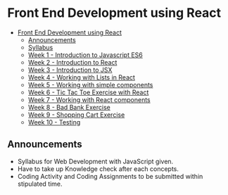 # Front End Development using React

- [Front End Development using React]()
  - [Announcements]()
  - [Syllabus](./syllabus/Front%20end%20development%20with%20React.pdf)
  - [Week 1 - Introduction to Javascript ES6]()
  - [Week 2 - Introduction to React]()
  - [Week 3 - Introduction to JSX]()
  - [Week 4 - Working with Lists in React]() 
  - [Week 5 - Working with simple components]()
  - [Week 6 - Tic Tac Toe Exercise with React]()
  - [Week 7 - Working with React components]()
  - [Week 8 - Bad Bank Exercise]()
  - [Week 9 - Shopping Cart Exercise]()
  - [Week 10 - Testing]()
 

## Announcements
- Syllabus for Web Development with JavaScript given.
- Have to take up  Knowledge check after each concepts.
- Coding Activity and Coding Assignments to be submitted within stipulated time.



<!-- ## Pattern of the Test

| Section           | Questions    | Time    |
| ----------------- | ------------ | ------- |
| Programming Logic | 10 Questions | 15 Mins |
| Hands-On Coding   | 1 Question   | 15 Mins |
| Hands-On Coding   | 1 Questions  | 30 Mins | -->



